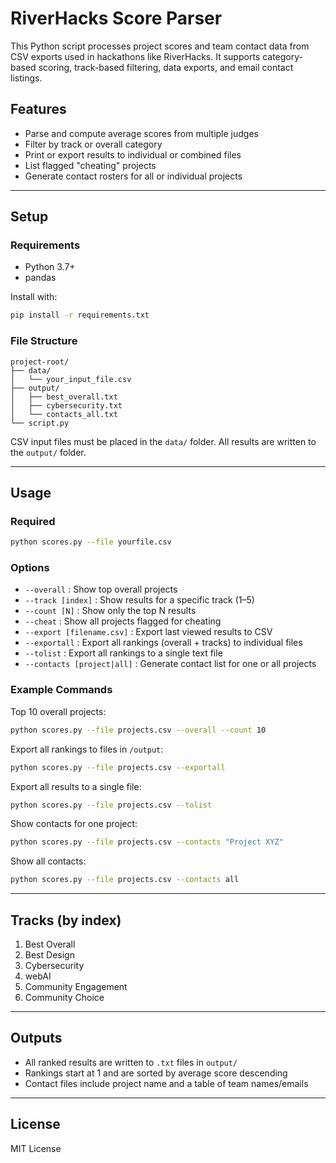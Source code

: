 # RiverHacks Score Parser

This Python script processes project scores and team contact data from CSV exports used in hackathons like RiverHacks. It supports category-based scoring, track-based filtering, data exports, and email contact listings.

## Features

- Parse and compute average scores from multiple judges
- Filter by track or overall category
- Print or export results to individual or combined files
- List flagged "cheating" projects
- Generate contact rosters for all or individual projects

---

## Setup

### Requirements
- Python 3.7+
- pandas

Install with:
```bash
pip install -r requirements.txt
```

### File Structure
```
project-root/
├── data/
│   └── your_input_file.csv
├── output/
│   ├── best_overall.txt
│   ├── cybersecurity.txt
│   └── contacts_all.txt
└── script.py
```

CSV input files must be placed in the `data/` folder. All results are written to the `output/` folder.

---

## Usage

### Required
```bash
python scores.py --file yourfile.csv
```

### Options
- `--overall` : Show top overall projects
- `--track [index]` : Show results for a specific track (1–5)
- `--count [N]` : Show only the top N results
- `--cheat` : Show all projects flagged for cheating
- `--export [filename.csv]` : Export last viewed results to CSV
- `--exportall` : Export all rankings (overall + tracks) to individual files
- `--tolist` : Export all rankings to a single text file
- `--contacts [project|all]` : Generate contact list for one or all projects

### Example Commands

Top 10 overall projects:
```bash
python scores.py --file projects.csv --overall --count 10
```

Export all rankings to files in `/output`:
```bash
python scores.py --file projects.csv --exportall
```

Export all results to a single file:
```bash
python scores.py --file projects.csv --tolist
```

Show contacts for one project:
```bash
python scores.py --file projects.csv --contacts "Project XYZ"
```

Show all contacts:
```bash
python scores.py --file projects.csv --contacts all
```

---

## Tracks (by index)
1. Best Overall
2. Best Design
3. Cybersecurity
4. webAI
5. Community Engagement
6. Community Choice

---

## Outputs

- All ranked results are written to `.txt` files in `output/`
- Rankings start at 1 and are sorted by average score descending
- Contact files include project name and a table of team names/emails

---

## License

MIT License

